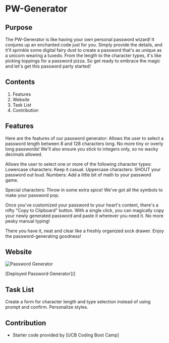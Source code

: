 # PW-Generator

## Purpose
The PW-Generator is like having your own personal password wizard! It conjures up an enchanted code just for you. Simply provide the details, and it'll sprinkle some digital fairy dust to create a password that's as unique as a unicorn wearing a tuxedo. From the length to the character types, it's like picking toppings for a password pizza. So get ready to embrace the magic and let's get this password party started!

## Contents
1. Features
2. Website
3. Task List
4. Contribution

## Features

Here are the features of our password generator:
Allows the user to select a password length between 8 and 128 characters long. No more tiny or overly long passwords! We'll also ensure you stick to integers only, so no wacky decimals allowed.

Allows the user to select one or more of the following character types:
Lowercase characters: Keep it casual.
Uppercase characters: SHOUT your password out loud.
Numbers: Add a little bit of math to your password game.

Special characters: Throw in some extra spice! We've got all the symbols to make your password pop.

Once you've customized your password to your heart's content, there's a nifty "Copy to Clipboard" button. With a single click, you can magically copy your newly generated password and paste it wherever you need it. No more pesky manual typing!

There you have it, neat and clear like a freshly organized sock drawer. Enjoy the password-generating goodness!

## Website
![Password Generator](./assets/images/screenshot.png)

[Deployed Password Generator](]

## Task List
 Create a form for character length and type selection instead of using prompt and confirm.
 Personalize styles.

## Contribution
- Starter code provided by [UCB Coding Boot Camp]
